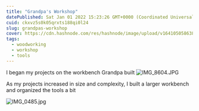 ```yaml
---
title: "Grandpa's Workshop"
datePublished: Sat Jan 01 2022 15:23:26 GMT+0000 (Coordinated Universal Time)
cuid: ckxvz5s0k05qrxts188qi0l24
slug: grandpas-workshop
cover: https://cdn.hashnode.com/res/hashnode/image/upload/v1641050586385/WQXnZPHaY.jpeg
tags:
  - woodworking
  - workshop
  - tools
---
```


I began my projects on the workbench Grandpa built
![IMG_8604.JPG](https://cdn.hashnode.com/res/hashnode/image/upload/v1641050586385/WQXnZPHaY.jpeg)

As my projects increased in size and complexity, I built a larger workbench and organized the tools a bit

![IMG_0485.jpg](https://cdn.hashnode.com/res/hashnode/image/upload/v1641061216238/plXrasq9O.jpeg)
